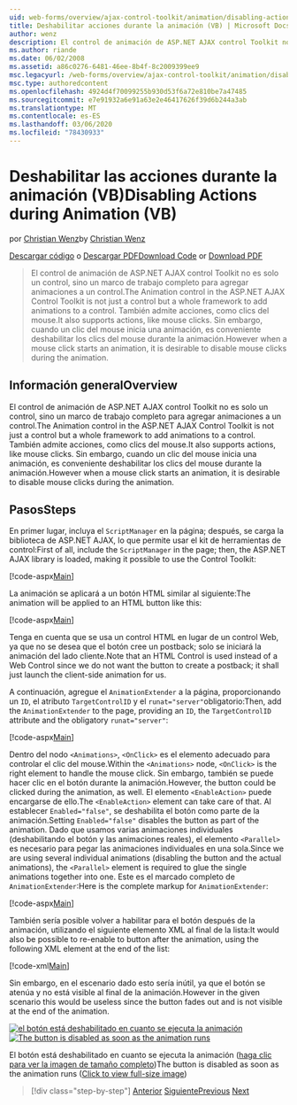 ```yaml
---
uid: web-forms/overview/ajax-control-toolkit/animation/disabling-actions-during-animation-vb
title: Deshabilitar acciones durante la animación (VB) | Microsoft Docs
author: wenz
description: El control de animación de ASP.NET AJAX control Toolkit no es solo un control, sino un marco de trabajo completo para agregar animaciones a un control. También admite la acción...
ms.author: riande
ms.date: 06/02/2008
ms.assetid: a86c0276-6481-46ee-8b4f-8c2009399ee9
msc.legacyurl: /web-forms/overview/ajax-control-toolkit/animation/disabling-actions-during-animation-vb
msc.type: authoredcontent
ms.openlocfilehash: 4924d4f70099255b930d53f6a72e810be7a47485
ms.sourcegitcommit: e7e91932a6e91a63e2e46417626f39d6b244a3ab
ms.translationtype: MT
ms.contentlocale: es-ES
ms.lasthandoff: 03/06/2020
ms.locfileid: "78430933"
---
```

# <a name="disabling-actions-during-animation-vb"></a><span data-ttu-id="ca286-104">Deshabilitar las acciones durante la animación (VB)</span><span class="sxs-lookup"><span data-stu-id="ca286-104">Disabling Actions during Animation (VB)</span></span>

<span data-ttu-id="ca286-105">por [Christian Wenz](https://github.com/wenz)</span><span class="sxs-lookup"><span data-stu-id="ca286-105">by [Christian Wenz](https://github.com/wenz)</span></span>

<span data-ttu-id="ca286-106">[Descargar código](https://download.microsoft.com/download/f/9/a/f9a26acd-8df4-4484-8a18-199e4598f411/Animation7.vb.zip) o [Descargar PDF](https://download.microsoft.com/download/6/7/1/6718d452-ff89-4d3f-a90e-c74ec2d636a3/animation7VB.pdf)</span><span class="sxs-lookup"><span data-stu-id="ca286-106">[Download Code](https://download.microsoft.com/download/f/9/a/f9a26acd-8df4-4484-8a18-199e4598f411/Animation7.vb.zip) or [Download PDF](https://download.microsoft.com/download/6/7/1/6718d452-ff89-4d3f-a90e-c74ec2d636a3/animation7VB.pdf)</span></span>

> <span data-ttu-id="ca286-107">El control de animación de ASP.NET AJAX control Toolkit no es solo un control, sino un marco de trabajo completo para agregar animaciones a un control.</span><span class="sxs-lookup"><span data-stu-id="ca286-107">The Animation control in the ASP.NET AJAX Control Toolkit is not just a control but a whole framework to add animations to a control.</span></span> <span data-ttu-id="ca286-108">También admite acciones, como clics del mouse.</span><span class="sxs-lookup"><span data-stu-id="ca286-108">It also supports actions, like mouse clicks.</span></span> <span data-ttu-id="ca286-109">Sin embargo, cuando un clic del mouse inicia una animación, es conveniente deshabilitar los clics del mouse durante la animación.</span><span class="sxs-lookup"><span data-stu-id="ca286-109">However when a mouse click starts an animation, it is desirable to disable mouse clicks during the animation.</span></span>

## <a name="overview"></a><span data-ttu-id="ca286-110">Información general</span><span class="sxs-lookup"><span data-stu-id="ca286-110">Overview</span></span>

<span data-ttu-id="ca286-111">El control de animación de ASP.NET AJAX control Toolkit no es solo un control, sino un marco de trabajo completo para agregar animaciones a un control.</span><span class="sxs-lookup"><span data-stu-id="ca286-111">The Animation control in the ASP.NET AJAX Control Toolkit is not just a control but a whole framework to add animations to a control.</span></span> <span data-ttu-id="ca286-112">También admite acciones, como clics del mouse.</span><span class="sxs-lookup"><span data-stu-id="ca286-112">It also supports actions, like mouse clicks.</span></span> <span data-ttu-id="ca286-113">Sin embargo, cuando un clic del mouse inicia una animación, es conveniente deshabilitar los clics del mouse durante la animación.</span><span class="sxs-lookup"><span data-stu-id="ca286-113">However when a mouse click starts an animation, it is desirable to disable mouse clicks during the animation.</span></span>

## <a name="steps"></a><span data-ttu-id="ca286-114">Pasos</span><span class="sxs-lookup"><span data-stu-id="ca286-114">Steps</span></span>

<span data-ttu-id="ca286-115">En primer lugar, incluya el `ScriptManager` en la página; después, se carga la biblioteca de ASP.NET AJAX, lo que permite usar el kit de herramientas de control:</span><span class="sxs-lookup"><span data-stu-id="ca286-115">First of all, include the `ScriptManager` in the page; then, the ASP.NET AJAX library is loaded, making it possible to use the Control Toolkit:</span></span>

[!code-aspx[Main](disabling-actions-during-animation-vb/samples/sample1.aspx)]

<span data-ttu-id="ca286-116">La animación se aplicará a un botón HTML similar al siguiente:</span><span class="sxs-lookup"><span data-stu-id="ca286-116">The animation will be applied to an HTML button like this:</span></span>

[!code-aspx[Main](disabling-actions-during-animation-vb/samples/sample2.aspx)]

<span data-ttu-id="ca286-117">Tenga en cuenta que se usa un control HTML en lugar de un control Web, ya que no se desea que el botón cree un postback; solo se iniciará la animación del lado cliente.</span><span class="sxs-lookup"><span data-stu-id="ca286-117">Note that an HTML Control is used instead of a Web Control since we do not want the button to create a postback; it shall just launch the client-side animation for us.</span></span>

<span data-ttu-id="ca286-118">A continuación, agregue el `AnimationExtender` a la página, proporcionando un `ID`, el atributo `TargetControlID` y el `runat="server"`obligatorio:</span><span class="sxs-lookup"><span data-stu-id="ca286-118">Then, add the `AnimationExtender` to the page, providing an `ID`, the `TargetControlID` attribute and the obligatory `runat="server"`:</span></span>

[!code-aspx[Main](disabling-actions-during-animation-vb/samples/sample3.aspx)]

<span data-ttu-id="ca286-119">Dentro del nodo `<Animations>`, `<OnClick>` es el elemento adecuado para controlar el clic del mouse.</span><span class="sxs-lookup"><span data-stu-id="ca286-119">Within the `<Animations>` node, `<OnClick>` is the right element to handle the mouse click.</span></span> <span data-ttu-id="ca286-120">Sin embargo, también se puede hacer clic en el botón durante la animación.</span><span class="sxs-lookup"><span data-stu-id="ca286-120">However, the button could be clicked during the animation, as well.</span></span> <span data-ttu-id="ca286-121">El elemento `<EnableAction>` puede encargarse de ello.</span><span class="sxs-lookup"><span data-stu-id="ca286-121">The `<EnableAction>` element can take care of that.</span></span> <span data-ttu-id="ca286-122">Al establecer `Enabled="false"`, se deshabilita el botón como parte de la animación.</span><span class="sxs-lookup"><span data-stu-id="ca286-122">Setting `Enabled="false"` disables the button as part of the animation.</span></span> <span data-ttu-id="ca286-123">Dado que usamos varias animaciones individuales (deshabilitando el botón y las animaciones reales), el elemento `<Parallel>` es necesario para pegar las animaciones individuales en una sola.</span><span class="sxs-lookup"><span data-stu-id="ca286-123">Since we are using several individual animations (disabling the button and the actual animations), the `<Parallel>` element is required to glue the single animations together into one.</span></span> <span data-ttu-id="ca286-124">Este es el marcado completo de `AnimationExtender`:</span><span class="sxs-lookup"><span data-stu-id="ca286-124">Here is the complete markup for `AnimationExtender`:</span></span>

[!code-aspx[Main](disabling-actions-during-animation-vb/samples/sample4.aspx)]

<span data-ttu-id="ca286-125">También sería posible volver a habilitar para el botón después de la animación, utilizando el siguiente elemento XML al final de la lista:</span><span class="sxs-lookup"><span data-stu-id="ca286-125">It would also be possible to re-enable to button after the animation, using the following XML element at the end of the list:</span></span>

[!code-xml[Main](disabling-actions-during-animation-vb/samples/sample5.xml)]

<span data-ttu-id="ca286-126">Sin embargo, en el escenario dado esto sería inútil, ya que el botón se atenúa y no está visible al final de la animación.</span><span class="sxs-lookup"><span data-stu-id="ca286-126">However in the given scenario this would be useless since the button fades out and is not visible at the end of the animation.</span></span>

<span data-ttu-id="ca286-127">[![el botón está deshabilitado en cuanto se ejecuta la animación](disabling-actions-during-animation-vb/_static/image2.png)](disabling-actions-during-animation-vb/_static/image1.png)</span><span class="sxs-lookup"><span data-stu-id="ca286-127">[![The button is disabled as soon as the animation runs](disabling-actions-during-animation-vb/_static/image2.png)](disabling-actions-during-animation-vb/_static/image1.png)</span></span>

<span data-ttu-id="ca286-128">El botón está deshabilitado en cuanto se ejecuta la animación ([haga clic para ver la imagen de tamaño completo](disabling-actions-during-animation-vb/_static/image3.png))</span><span class="sxs-lookup"><span data-stu-id="ca286-128">The button is disabled as soon as the animation runs ([Click to view full-size image](disabling-actions-during-animation-vb/_static/image3.png))</span></span>

> [!div class="step-by-step"]
> <span data-ttu-id="ca286-129">[Anterior](animating-in-response-to-user-interaction-vb.md)
> [Siguiente](triggering-an-animation-in-another-control-vb.md)</span><span class="sxs-lookup"><span data-stu-id="ca286-129">[Previous](animating-in-response-to-user-interaction-vb.md)
[Next](triggering-an-animation-in-another-control-vb.md)</span></span>
